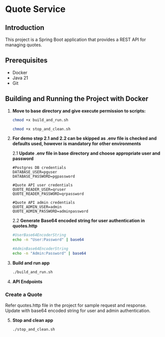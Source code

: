 # Quote Service

## Introduction

This project is a Spring Boot application that provides a REST API for managing quotes.

## Prerequisites

- Docker
- Java 21
- Git

## Building and Running the Project with Docker

1. **Move to base directory and give execute permission to scripts:**
   ```sh
   chmod +x build_and_run.sh
   ```
   
   ```sh
   chmod +x stop_and_clean.sh
   ```

2. **For demo step 2.1 and 2.2 can be skipped as .env file is checked and defaults used, however is mandatory for other environments**

   2.1 **Update .env file in base directory and choose appropriate user and password**
   ```text
   #Postgres DB credentials
   DATABASE_USER=pguser
   DATABASE_PASSWORD=pgpassword
   
   #Quote API user credentials
   QUOTE_READER_USER=qruser
   QUOTE_READER_PASSWORD=qrpassword
   
   #Quote API admin credentials
   QUOTE_ADMIN_USER=admin
   QUOTE_ADMIN_PASSWORD=adminpassword
    ```

   2.2 **Generate Base64 encoded string for user authentication in quotes.http**
   ```sh
   #UserBase64EncoderString
   echo -n "User:Password" | base64
   ```

   ```sh
   #AdminBase64EncoderString
   echo -n "Admin:Password" | base64 
   ```

3. **Build and run app**
   ```sh
   ./build_and_run.sh
   ```
   
4. **API Endpoints**

### Create a Quote

Refer quotes.http file in the project for sample request and response. Update with base64 encoded string for user and admin authentication.
   
5. **Stop and clean app**
   ```sh
   ./stop_and_clean.sh
   ```